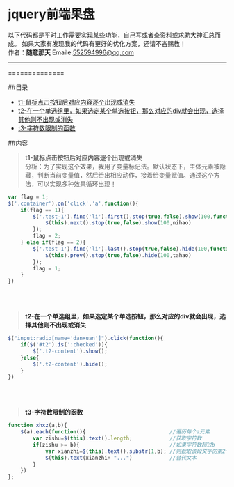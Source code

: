jquery前端果盘
==============
以下代码都是平时工作需要实现某些功能，自己写或者查资料或求助大神汇总而成。
如果大家有发现我的代码有更好的优化方案，还请不吝赐教！<br>作者：**随意那天** Emaile:552594996@qq.com
****
==============

##目录
* [t1-鼠标点击按钮后对应内容逐个出现或消失](#t1)
* [t2-在一个单选组里，如果选定某个单选按钮，那么对应的div就会出现，选择其他则不出现或消失](#t2)
* [t3-字符数限制的函数](#t3)

##内容
><b id="t1">t1-鼠标点击按钮后对应内容逐个出现或消失</b><br>
分析：为了实现这个效果，我用了变量标记法。默认状态下，主体元素被隐藏，判断当前变量值，然后给出相应动作，接着给变量赋值。通过这个方法，可以实现多种效果循环出现！

```javascript
var flag = 1;
$('.container').on('click','a',function(){
    if(flag == 1){
        $('.test-1').find('li').first().stop(true,false).show(100,function nihao(){
            $(this).next().stop(true,false).show(100,nihao)
        });
        flag = 2;
    } else if(flag == 2){
        $('.test-1').find('li').last().stop(true,false).hide(100,function tahao(){
            $(this).prev().stop(true,false).hide(100,tahao)
        });
        flag = 1;
    }
})
```
<br><br>
><a name="t2"/> **t2-在一个单选组里，如果选定某个单选按钮，那么对应的div就会出现，选择其他则不出现或消失**

```javascript
$("input:radio[name='danxuan']").click(function(){
    if($('#t2').is(':checked')){
        $('.t2-content').show();
    }else{
        $('.t2-content').hide();
    }
})
```
<br><br>
><a name="t3"/> **t3-字符数限制的函数**

```javascript
function xhxz(a,b){
    $(a).each(function(){                           //遍历每个a元素
        var zishu=$(this).text().length;            //获取字符数
        if(zishu >= b){                             //如果字符数超过b
            var xianzhi=$(this).text().substr(1,b); //则截取该段文字的第2个字到第b个字（包含边界）之间的文本
            $(this).text(xianzhi+ "...")            //替代文本
        }
    })
};
```
